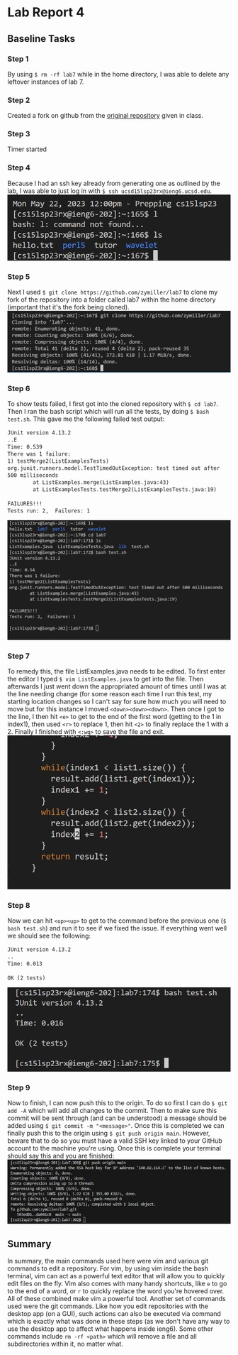 # Lab Report 4
## Baseline Tasks

### Step 1 
By using `$ rm -rf lab7` while in the home directory, I was able to delete any leftover instances of lab 7.

### Step 2 
Created a fork on github from the [original repository](https://github.com/ucsd-cse15l-s23/lab7) given in class.

### Step 3
Timer started
 
### Step 4
Because I had an ssh key already from generating one as outlined by the lab, I was able to just log in with `$ ssh ucsd15lsp23rx@ieng6.ucsd.edu`.
![Step 4](step4.PNG)

### Step 5
Next I used `$ git clone https://github.com/zymiller/lab7` to clone my fork of the repository into a folder called lab7 within the home directory (important that it's the fork being cloned).
![Step 5](step5.png) 

### Step 6
To show tests failed, I first got into the cloned repository with `$ cd lab7`. Then I ran the bash script which will run all the tests, by doing `$ bash test.sh`. This gave me the following failed test output:
```
JUnit version 4.13.2
..E
Time: 0.539
There was 1 failure:
1) testMerge2(ListExamplesTests)
org.junit.runners.model.TestTimedOutException: test timed out after 500 milliseconds
        at ListExamples.merge(ListExamples.java:43)
        at ListExamplesTests.testMerge2(ListExamplesTests.java:19)

FAILURES!!!
Tests run: 2,  Failures: 1
```
![Step 6](step6.PNG)

### Step 7
To remedy this, the file ListExamples.java needs to be edited. To first enter the editor I typed `$ vim ListExamples.java` to get into the file. Then afterwards I just went down the appropriated amount of times
until I was at the line needing change (for some reason each time I run this test, my starting location changes so I can't say for sure how much you will need to move but for this instance I moved `<down><down><down>`.
Then once I got to the line, I then hit `<e>` to get to the end of the first word (getting to the 1 in index1), then used `<r>` to replace 1, then hit `<2>` to finally replace the 1 with a 2. Finally
I finished with `<:wq>` to save the file and exit.
![Step 7](step7.png)


### Step 8
Now we can hit `<up><up>` to get to the command before the previous one (`$ bash test.sh`) and run it to see if we fixed the issue. If everything went well we should see the following:
```
JUnit version 4.13.2
..
Time: 0.013

OK (2 tests)
```
![Step 8](step8.png)

### Step 9
Now to finish, I can now push this to the origin. To do so first I can do `$ git add -A` which will add all changes to the commit. Then to make sure this commit will be sent through (and can be understood) a message should be added using `$ git commit -m "<message>"`. Once this is completed we can finally push this to the origin using `$ git push origin main`. However, beware that to do so you must have a valid SSH key linked to your GitHub account to the machine you're using. Once this is complete your terminal should say this and you are finished: 
![Step 9](step9.png)

## Summary
In summary, the main commands used here were vim and various git commands to edit a repository. For vim, by using vim inside the bash terminal, vim can act as a powerful text editor that will allow you to quickly edit files on the fly. Vim also comes with many handy shortcuts, like `e` to go to the end of a word, or `r` to quickly replace the word you're hovered over. All of these combined make vim a powerful tool. Another set of commands used were the git commands. Like how you edit repositories with the desktop app (on a GUI), such actions can also be executed via command which is exactly what was done in these steps (as we don't have any way to use the desktop app to affect what happens inside ieng6). Some other commands include `rm -rf <path>` which will remove a file and all subdirectories within it, no matter what.
